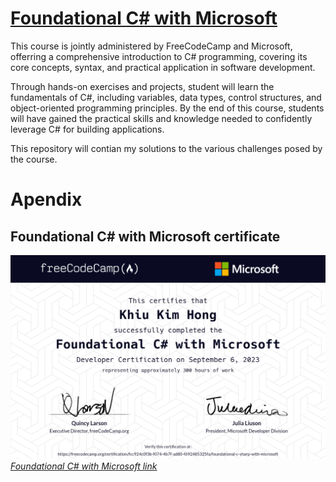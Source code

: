 # [Foundational C# with Microsoft](https://www.freecodecamp.org/learn/foundational-c-sharp-with-microsoft/)
This course is jointly administered by FreeCodeCamp and Microsoft, offerring a comprehensive introduction to C# programming, covering its core concepts, syntax, and practical application in software development.

Through hands-on exercises and projects, student will learn the fundamentals of C#, including variables, data types, control structures, and object-oriented programming principles. By the end of this course, students will have gained the practical skills and knowledge needed to confidently leverage C# for building applications.

This repository will contian my solutions to the various challenges posed by the course.

# Apendix
## Foundational C# with Microsoft certificate
![Foundational C# with Microsoft certificate](https://github.com/khkhiu/MOOC/blob/main/Foundational_C%23_with_Microsoft/certificate.png)<br>
<em>[Foundational C# with Microsoft link](https://www.freecodecamp.org/certification/fcc924c0f3b-f074-4b7f-ad80-f692485325fa/foundational-c-sharp-with-microsoft)</em>